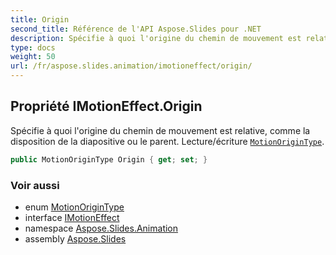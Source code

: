 ```yaml
---
title: Origin
second_title: Référence de l'API Aspose.Slides pour .NET
description: Spécifie à quoi l'origine du chemin de mouvement est relative, comme la disposition de la diapositive ou le parent. Lecture/écriture MotionOriginType aspose.slides.animation/motionorigintype.
type: docs
weight: 50
url: /fr/aspose.slides.animation/imotioneffect/origin/
---
```


## Propriété IMotionEffect.Origin

Spécifie à quoi l'origine du chemin de mouvement est relative, comme la disposition de la diapositive ou le parent. Lecture/écriture [`MotionOriginType`](../../motionorigintype).

```csharp
public MotionOriginType Origin { get; set; }
```

### Voir aussi

* enum [MotionOriginType](../../motionorigintype)
* interface [IMotionEffect](../../imotioneffect)
* namespace [Aspose.Slides.Animation](../../imotioneffect)
* assembly [Aspose.Slides](../../../)

<!-- NE PAS MODIFIER : généré par xmldocmd pour Aspose.Slides.dll -->
